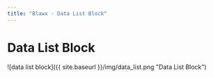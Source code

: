 ```yaml
---
title: "Blawx - Data List Block"
---
```

# Data List Block
![data list block]({{ site.baseurl }}/img/data_list.png "Data List Block")